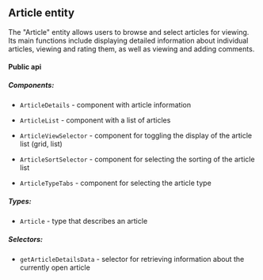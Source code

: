 ## Article entity

The "Article" entity allows users to browse and select articles for viewing. Its main functions include displaying detailed information about individual articles, viewing and rating them, as well as viewing and adding comments.

#### Public api

##### Components:

-   `ArticleDetails` - сomponent with article information

-   `ArticleList` - сomponent with a list of articles

-   `ArticleViewSelector` - сomponent for toggling the display of the article list (grid, list)

-   `ArticleSortSelector` - сomponent for selecting the sorting of the article list

-   `ArticleTypeTabs` - сomponent for selecting the article type

##### Types:

-   `Article` - type that describes an article

##### Selectors:

-   `getArticleDetailsData` - selector for retrieving information about the currently open article

